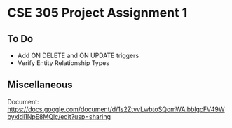 # CSE 305 Project Assignment 1
## To Do 
+ Add ON DELETE and ON UPDATE triggers
+ Verify Entity Relationship Types
## Miscellaneous
Document: https://docs.google.com/document/d/1s2ZtvvLwbtoSQomWAibblgcFV49WbyxIdl1NpE8MQlc/edit?usp=sharing
